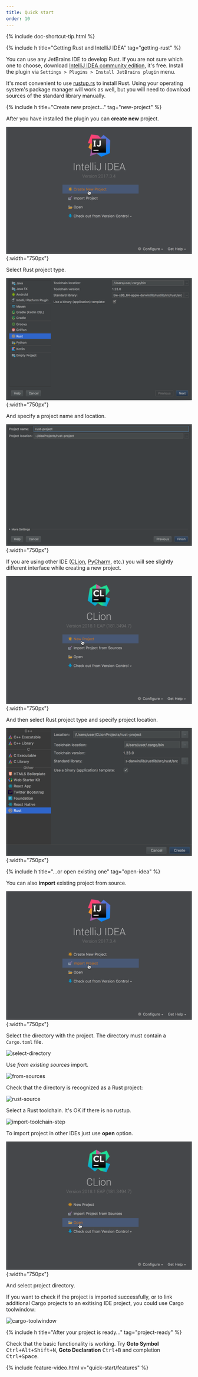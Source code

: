 ```yaml
---
title: Quick start
order: 10
---
```


{% include doc-shortcut-tip.html %}

{% include h title="Getting Rust and IntelliJ IDEA" tag="getting-rust" %}

You can use any JetBrains IDE to develop Rust. If you are not sure which one to
choose, download
[IntelliJ IDEA community edition](https://www.jetbrains.com/idea/), it's free. Install the
plugin via `Settings > Plugins > Install JetBrains plugin` menu.

It's most convenient to use [rustup.rs](https://rustup.rs/) to install Rust.
Using your operating system's package manager will work as well, but you will
need to download sources of the standard library manually.

{% include h title="Create new project..." tag="new-project" %}

After you have installed the plugin you can **create new** project.

![idea-new-project](/assets/quick-start/idea-new-project.png){:width="750px"}

Select Rust project type.

![idea-select-project-type](/assets/quick-start/idea-select-project-type.png){:width="750px"}

And specify a project name and location.

![idea-project-location](/assets/quick-start/idea-project-location.png){:width="750px"}

If you are using other IDE ([CLion](https://www.jetbrains.com/clion/), [PyCharm](https://www.jetbrains.com/pycharm/), etc.) 
you will see slightly different interface while creating a new project.

![clion-new-project](/assets/quick-start/clion-new-project.png){:width="750px"}

And then select Rust project type and specify project location.

![clion-project-location](/assets/quick-start/clion-project-location.png){:width="750px"}

{% include h title="...or open existing one" tag="open-idea" %}

You can also **import** existing project from source.

![idea-import](/assets/quick-start/idea-import-project.png){:width="750px"}

Select the directory with the project. The directory must contain a `Cargo.toml`
file.

![select-directory](/assets/quick-start/select-project.png)

Use _from existing sources_ import.

![from-sources](/assets/quick-start/import-from-existing-sources.png)

Check that the directory is recognized as a Rust project:

![rust-source](/assets/quick-start/rust-source.png)

Select a Rust toolchain. It's OK if there is no rustup.

![import-toolchain-step](/assets/quick-start/import-toolchain-setup.png)

To import project in other IDEs just use **open** option.

![clion-import](/assets/quick-start/clion-import-project.png){:width="750px"}

And select project directory.

If you want to check if the project is imported successfully, or to link
additional Cargo projects to an exitising IDE project, you could use Cargo
toolwindow:

![cargo-toolwindow](/assets/quick-start/cargo-toolwindow.png)

{% include h title="After your project is ready..." tag="project-ready" %}

Check that the basic functionality is working. Try **Goto Symbol**
<kbd>Ctrl+Alt+Shift+N</kbd>, **Goto Declaration** <kbd>Ctrl+B</kbd> and
completion <kbd>Ctrl+Space</kbd>.


{% include feature-video.html v="quick-start/features" %}
